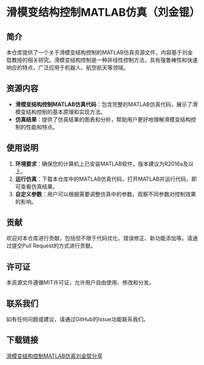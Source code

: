 # 滑模变结构控制MATLAB仿真（刘金锟）

## 简介
本仓库提供了一个关于滑模变结构控制的MATLAB仿真资源文件，内容基于刘金锟教授的相关研究。滑模变结构控制是一种非线性控制方法，具有强鲁棒性和快速响应的特点，广泛应用于机器人、航空航天等领域。

## 资源内容
- **滑模变结构控制MATLAB仿真代码**：包含完整的MATLAB仿真代码，展示了滑模变结构控制的基本原理和实现方法。
- **仿真结果**：提供了仿真结果的图表和分析，帮助用户更好地理解滑模变结构控制的性能和特点。

## 使用说明
1. **环境要求**：确保您的计算机上已安装MATLAB软件，版本建议为R2016a及以上。
2. **运行仿真**：下载本仓库中的MATLAB仿真代码，打开MATLAB并运行代码，即可查看仿真结果。
3. **自定义参数**：用户可以根据需要调整仿真中的参数，观察不同参数对控制效果的影响。

## 贡献
欢迎对本仓库进行贡献，包括但不限于代码优化、错误修正、新功能添加等。请通过提交Pull Request的方式进行贡献。

## 许可证
本资源文件遵循MIT许可证，允许用户自由使用、修改和分发。

## 联系我们
如有任何问题或建议，请通过GitHub的Issue功能联系我们。

## 下载链接

[滑模变结构控制MATLAB仿真刘金锟分享](https://pan.quark.cn/s/cad13ad40d36)